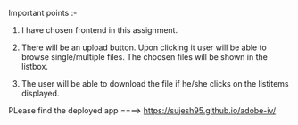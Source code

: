 Important points :-

1. I have chosen frontend in this assignment.

2. There will be an upload button. Upon clicking it user will be able to browse single/multiple files. The choosen files will be shown in the listbox.

3. The user will be able to download the file if he/she clicks on the listitems displayed.

PLease find the deployed app ====> https://sujesh95.github.io/adobe-iv/

